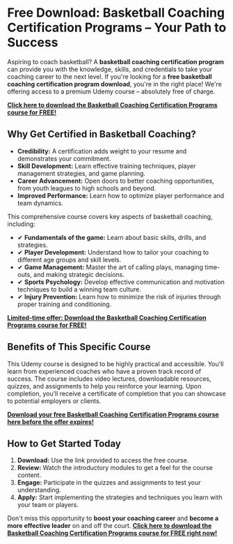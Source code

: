 # Free Download: Basketball Coaching Certification Programs – Your Path to Success

Aspiring to coach basketball? A **basketball coaching certification program** can provide you with the knowledge, skills, and credentials to take your coaching career to the next level. If you're looking for a **free basketball coaching certification program download**, you're in the right place! We're offering access to a premium Udemy course – absolutely free of charge.

[**Click here to download the Basketball Coaching Certification Programs course for FREE!**](https://udemywork.com/basketball-coaching-certification-programs)

## Why Get Certified in Basketball Coaching?

*   **Credibility:** A certification adds weight to your resume and demonstrates your commitment.
*   **Skill Development:** Learn effective training techniques, player management strategies, and game planning.
*   **Career Advancement:** Open doors to better coaching opportunities, from youth leagues to high schools and beyond.
*   **Improved Performance:** Learn how to optimize player performance and team dynamics.

This comprehensive course covers key aspects of basketball coaching, including:

*   ✔ **Fundamentals of the game:** Learn about basic skills, drills, and strategies.
*   ✔ **Player Development:** Understand how to tailor your coaching to different age groups and skill levels.
*   ✔ **Game Management:** Master the art of calling plays, managing time-outs, and making strategic decisions.
*   ✔ **Sports Psychology:** Develop effective communication and motivation techniques to build a winning team culture.
*   ✔ **Injury Prevention:** Learn how to minimize the risk of injuries through proper training and conditioning.

[**Limited-time offer: Download the Basketball Coaching Certification Programs course for FREE!**](https://udemywork.com/basketball-coaching-certification-programs)

## Benefits of This Specific Course

This Udemy course is designed to be highly practical and accessible. You'll learn from experienced coaches who have a proven track record of success. The course includes video lectures, downloadable resources, quizzes, and assignments to help you reinforce your learning. Upon completion, you'll receive a certificate of completion that you can showcase to potential employers or clients.

[**Download your free Basketball Coaching Certification Programs course here before the offer expires!**](https://udemywork.com/basketball-coaching-certification-programs)

## How to Get Started Today

1.  **Download:** Use the link provided to access the free course.
2.  **Review:** Watch the introductory modules to get a feel for the course content.
3.  **Engage:** Participate in the quizzes and assignments to test your understanding.
4.  **Apply:** Start implementing the strategies and techniques you learn with your team or players.

Don't miss this opportunity to **boost your coaching career** and **become a more effective leader** on and off the court. [**Click here to download the Basketball Coaching Certification Programs course for FREE right now!**](https://udemywork.com/basketball-coaching-certification-programs)
